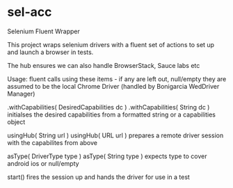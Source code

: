 # sel-acc
Selenium Fluent Wrapper

This project wraps selenium drivers with a fluent set of actions to set up and launch a browser in tests.

The hub ensures we can also handle BrowserStack, Sauce labs etc

Usage:
fluent calls using these items - if any are left out, null/empty they are assumed to be the local Chrome Driver (handled by Bonigarcia WedDriver Manager)

  .withCapabilities( DesiredCapabilities dc )
  .withCapabilities( String dc )
    initialses the desired capabilities from a formatted string or a capabilities object

  usingHub( String url )
  usingHub( URL url )
    prepares a remote driver session with the capabilites from above

  asType( DriverType type )
  asType( String type )
    expects type to cover android ios or null/empty

  start()
    fires the session up and hands the driver for use in a test
